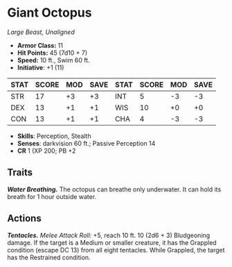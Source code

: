 # Giant Octopus

*Large Beast, Unaligned*

- **Armor Class:** 11
- **Hit Points:** 45 (7d10 + 7)
- **Speed:** 10 ft., Swim 60 ft.
- **Initiative**: +1 (11)

|STAT|SCORE|MOD|SAVE|STAT|SCORE|MOD|SAVE|
| --- | --- | --- | ---- |---| --- | --- | ---- |
| STR | 17 | +3 | +3 | INT | 5 | -3 | -3 |
| DEX | 13 | +1 | +1 | WIS | 10 | +0 | +0 |
| CON | 13 | +1 | +1 | CHA | 4 | -3 | -3 |

- **Skills**: Perception, Stealth
- **Senses**: darkvision 60 ft.; Passive Perception 14
- **CR** 1 (XP 200; PB +2

## Traits

***Water Breathing.*** The octopus can breathe only underwater. It can hold its breath for 1 hour outside water.


## Actions

***Tentacles.*** *Melee Attack Roll:* +5, reach 10 ft. 10 (2d6 + 3) Bludgeoning damage. If the target is a Medium or smaller creature, it has the Grappled condition (escape DC 13) from all eight tentacles. While Grappled, the target has the Restrained condition.

